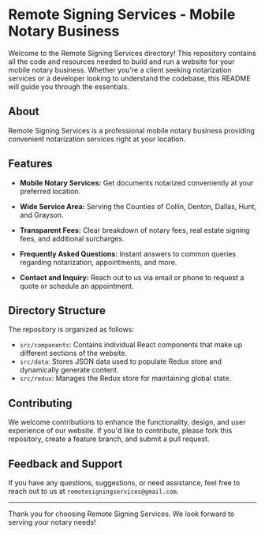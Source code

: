 # Remote Signing Services - Mobile Notary Business

Welcome to the Remote Signing Services directory! This repository contains all the code and resources needed to build and run a website for your mobile notary business. Whether you're a client seeking notarization services or a developer looking to understand the codebase, this README will guide you through the essentials.

## About

Remote Signing Services is a professional mobile notary business providing convenient notarization services right at your location.

## Features

- **Mobile Notary Services:** Get documents notarized conveniently at your preferred location.

- **Wide Service Area:** Serving the Counties of Collin, Denton, Dallas, Hunt, and Grayson.

- **Transparent Fees:** Clear breakdown of notary fees, real estate signing fees, and additional surcharges.

- **Frequently Asked Questions:** Instant answers to common queries regarding notarization, appointments, and more.

- **Contact and Inquiry:** Reach out to us via email or phone to request a quote or schedule an appointment.

## Directory Structure

The repository is organized as follows:

- `src/components`: Contains individual React components that make up different sections of the website.
- `src/data`: Stores JSON data used to populate Redux store and dynamically generate content.
- `src/redux`: Manages the Redux store for maintaining global state.

## Contributing

We welcome contributions to enhance the functionality, design, and user experience of our website. If you'd like to contribute, please fork this repository, create a feature branch, and submit a pull request.

## Feedback and Support

If you have any questions, suggestions, or need assistance, feel free to reach out to us at `remotesigningservices@gmail.com`.

---

Thank you for choosing Remote Signing Services. We look forward to serving your notary needs!

